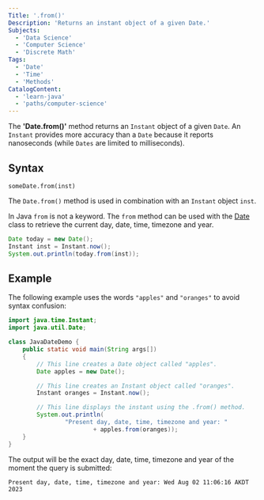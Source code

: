 ```yaml
---
Title: '.from()'
Description: 'Returns an instant object of a given Date.'
Subjects:
  - 'Data Science'
  - 'Computer Science'
  - 'Discrete Math'
Tags:
  - 'Date'
  - 'Time'
  - 'Methods'
CatalogContent:
  - 'learn-java'
  - 'paths/computer-science'
---
```


The **'Date.from()'** method returns an `Instant` object of a given `Date`. An `Instant` provides more accuracy than a `Date` because it reports nanoseconds (while `Dates` are limited to milliseconds).

## Syntax

```pseudo
someDate.from(inst)
```

The `Date.from()` method is used in combination with an `Instant` object `inst`.

In Java `from` is not a keyword. The `from` method can be used with the [Date](https://www.codecademy.com/resources/docs/java/date) class to retrieve the current day, date, time, timezone and year.

```java
Date today = new Date();
Instant inst = Instant.now();
System.out.println(today.from(inst));
```

## Example

The following example uses the words `"apples"` and `"oranges"` to avoid syntax confusion:

```java
import java.time.Instant;
import java.util.Date;

class JavaDateDemo {
    public static void main(String args[])
    {
        // This line creates a Date object called "apples".
        Date apples = new Date();

        // This line creates an Instant object called "oranges".
        Instant oranges = Instant.now();

        // This line displays the instant using the .from() method.
        System.out.println(
                "Present day, date, time, timezone and year: "
                        + apples.from(oranges));
    }
}
```

The output will be the exact day, date, time, timezone and year of the moment the query is submitted:

```shell
Present day, date, time, timezone and year: Wed Aug 02 11:06:16 AKDT 2023
```

